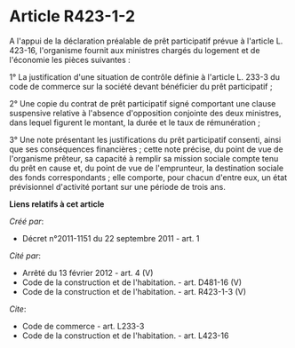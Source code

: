 # Article R423-1-2

A l'appui de la déclaration préalable de prêt participatif prévue à l'article L. 423-16, l'organisme fournit aux ministres
chargés du logement et de l'économie les pièces suivantes : 

1° La justification d'une situation de contrôle définie à l'article L. 233-3 du code de commerce sur la société devant
bénéficier du prêt participatif ; 

2° Une copie du contrat de prêt participatif signé comportant une clause suspensive relative à l'absence d'opposition
conjointe des deux ministres, dans lequel figurent le montant, la durée et le taux de rémunération ; 

3° Une note présentant les justifications du prêt participatif consenti, ainsi que ses conséquences financières ; cette note
précise, du point de vue de l'organisme prêteur, sa capacité à remplir sa mission sociale compte tenu du prêt en cause et, du
point de vue de l'emprunteur, la destination sociale des fonds correspondants ; elle comporte, pour chacun d'entre eux, un
état prévisionnel d'activité portant sur une période de trois ans.

**Liens relatifs à cet article**

_Créé par_:

  - Décret n°2011-1151 du 22 septembre 2011 - art. 1

_Cité par_:

  - Arrêté du 13 février 2012 - art. 4 (V)
  - Code de la construction et de l'habitation. - art. D481-16 (V)
  - Code de la construction et de l'habitation. - art. R423-1-3 (V)

_Cite_:

  - Code de commerce - art. L233-3
  - Code de la construction et de l'habitation. - art. L423-16

